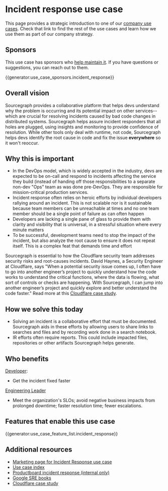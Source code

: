 # Incident response use case

This page provides a strategic introduction to one of our [company use cases](../index.md#use-cases). Check that link to find the rest of the use cases and learn how we use them as part of our company strategy.

## Sponsors

This use case has sponsors who [help maintain it](../working-with-use-cases.md). If you have questions or suggestions, you can reach out to them.

{{generator:use_case_sponsors.incident_response}}

## Overall vision

<!-- Convey what things will be like in the future for your use case, being as descriptive as you can to help someone understand where we are headed with our vision. -->

Sourcegraph provides a collaborative platform that helps devs understand why the problem is occurring and its potential impact on other services--which are crucial for resolving incidents caused by bad code changes in distributed systems. Sourcegraph helps assure incident responders that all holes are plugged, using insights and monitoring to provide confidence of resolution. While other tools only deal with runtime, not code, Sourcegraph helps devs identify the root cause in code and fix the issue **everywhere** so it won't reoccur.

## Why this is important

<!-- Beyond imagining a future in the above section, talk more about why this future is important and why we are going after it. -->

- In the DevOps model, which is widely accepted in the industry, devs are expected to be on-call and respond to incidents affecting the service they build (instead of handing off those responsibilities to a separate non-dev "Ops" team as was done pre-DevOps. They are responsible for mission-critical production services.
- Incident response often relies on heroic efforts by individual developers rallying around an incident. This is not scalable nor is it sustainable because team members can be unreachable at times and no one team member should be a single point of failure as can often happen
- Developers are lacking a single pane of glass to provide them with clarity and visibility that is universal, in a stressful situation where every minute matters
- To be successful, development teams need to stop the impact of the incident, but also analyze the root cause to ensure it does not repeat itself. This is a complex feat that demands time and effort

Sourcegraph is essential to how the Cloudflare security team addresses security risks and root-causes incidents. David Haynes, a Security Engineer at Cloudflare, says "When a potential security issue comes up, I often have to go into another engineer’s project to quickly understand how the code works to understand the critical functions, where the data is flowing, what sort of controls or checks are happening. With Sourcegraph, I can jump into another engineer’s project and quickly explore and better understand the code faster." Read more at this [Cloudflare case study](https://about.sourcegraph.com/case-studies/cloudflare-accelerates-debugging-and-improves-security/).

## How we solve this today

<!-- Describe in as much detail as you can how the product enables this use case today. You can include customer quotes, textual walkthroughs, and this is also a great place to link to demo videos. This is perhaps the most important single section in this document, so don't be afraid to add too much - if you feel this section is getting long, consider summarizing here and linking out to other pages in the handbook with details. -->

- Solving an incident is a collaborative effort that must be documented. Sourcegraph aids in these efforts by allowing users to share links to searches and files and by recording work done in a search notebook.
- IR efforts often require reports. This could include impacted files, repositories or other artifacts Sourcegraph helps generate.

## Who benefits

<!-- Link to the personas that relate to this use case, and describe briefly how it benefits each of them (the real detail is in the above section, so be sure not to repeat yourself here; speak in generalities for each persona in this section.) -->

[Developer](https://docs.google.com/presentation/d/1aQhcWoWd_LJXdAgEn7JBGnZV5pfN6UJyct2VV-ZiTXI/edit#slide=id.ge9b93ff711_1_0):

- Get the incident fixed faster

[Engineering Leader](https://docs.google.com/presentation/d/1aQhcWoWd_LJXdAgEn7JBGnZV5pfN6UJyct2VV-ZiTXI/edit#slide=id.ge9b93ff711_0_46)

- Meet the organization's SLOs; avoid negative business impacts from prolonged downtime; faster resolution time; fewer escalations.

## Features that enable this use case

{{generator:use_case_feature_list.incident_response}}

## Additional resources

<!-- Are there other articles, blogs, internal documents, or handbook links that are useful for someone who wants to understand this use case? Link to them here. -->

- [Marketing page for Incident Response use case](https://about.sourcegraph.com/use-cases/#resolve-incidents-faster)
- [Use case index](../index.md#use-cases)
- [Productboard incident response (internal only)](https://sourcegraph.productboard.com/feature-board/3957049-fy23-use-cases/features/11482291/detail)
- [Google SRE books](https://sre.google/books/)
- [Cloudflare case study](https://about.sourcegraph.com/case-studies/cloudflare-accelerates-debugging-and-improves-security/)
